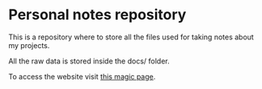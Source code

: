 # Personal notes repository
This is a repository where to store all the files used for taking notes about my projects.

All the raw data is stored inside the docs/ folder.

To access the website visit [this magic page](https://alby177.github.io).

